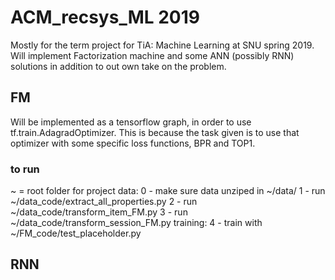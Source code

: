 # ACM_recsys_ML 2019
Mostly for the term project for TiA: Machine Learning at SNU spring 2019.
Will implement Factorization machine and some ANN (possibly RNN) solutions in addition to out own take on the problem.

## FM
Will be implemented as a tensorflow graph, in order to use tf.train.AdagradOptimizer. 
This is because the task given is to use that optimizer with some specific loss functions, BPR and TOP1.

### to run
~ = root folder for project
data:
0 - make sure data unziped in ~/data/
1 - run ~/data_code/extract_all_properties.py
2 - run ~/data_code/transform_item_FM.py
3 - run ~/data_code/transform_session_FM.py
training:
4 - train with ~/FM_code/test_placeholder.py

## RNN
